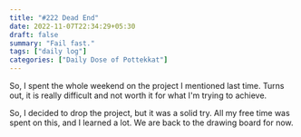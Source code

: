 ```yaml
---
title: "#222 Dead End"
date: 2022-11-07T22:34:29+05:30
draft: false
summary: "Fail fast."
tags: ["daily log"]
categories: ["Daily Dose of Pottekkat"]
---
```


So, I spent the whole weekend on the project I mentioned last time. Turns out, it is really difficult and not worth it for what I'm trying to achieve.

So, I decided to drop the project, but it was a solid try. All my free time was spent on this, and I learned a lot. We are back to the drawing board for now.

